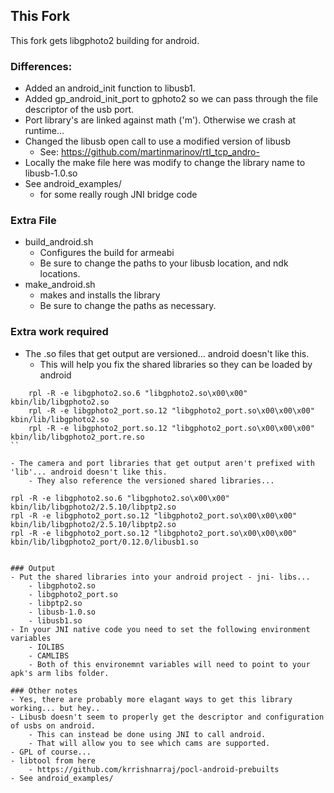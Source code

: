 
This Fork
---------

This fork gets libgphoto2 building for android.



### Differences:
- Added an android_init function to libusb1.
- Added gp_android_init_port to gphoto2 so we can pass through the file descriptor of the usb port.
- Port library's are linked against math ('m'). Otherwise we crash at runtime...
- Changed the libusb open call to use a modified version of libusb
	- See: https://github.com/martinmarinov/rtl_tcp_andro-
- Locally the make file here was modify to change the library name to libusb-1.0.so
- See android_examples/
	- for some really rough JNI bridge code

### Extra File
- build_android.sh
	- Configures the build for armeabi
	- Be sure to change the paths to your libusb location, and ndk locations.
- make_android.sh
	- makes and installs the library
	- Be sure to change the paths as necessary.

### Extra work required
- The .so files that get output are versioned... android doesn't like this.
	- This will help you fix the shared libraries so they can be loaded by android
```		
	rpl -R -e libgphoto2.so.6 "libgphoto2.so\x00\x00" kbin/lib/libgphoto2.so
	rpl -R -e libgphoto2_port.so.12 "libgphoto2_port.so\x00\x00\x00" kbin/lib/libgphoto2.so
	rpl -R -e libgphoto2_port.so.12 "libgphoto2_port.so\x00\x00\x00" kbin/lib/libgphoto2_port.re.so
``

- The camera and port libraries that get output aren't prefixed with 'lib'... android doesn't like this.
	- They also reference the versioned shared libraries...
```
	rpl -R -e libgphoto2.so.6 "libgphoto2.so\x00\x00" kbin/lib/libgphoto2/2.5.10/libptp2.so
	rpl -R -e libgphoto2_port.so.12 "libgphoto2_port.so\x00\x00\x00" kbin/lib/libgphoto2/2.5.10/libptp2.so
	rpl -R -e libgphoto2_port.so.12 "libgphoto2_port.so\x00\x00\x00" kbin/lib/libgphoto2_port/0.12.0/libusb1.so
```

### Output
- Put the shared libraries into your android project - jni- libs...
	- libgphoto2.so
	- libgphoto2_port.so
	- libptp2.so
	- libusb-1.0.so
	- libusb1.so
- In your JNI native code you need to set the following environment variables
	- IOLIBS
	- CAMLIBS
	- Both of this environemnt variables will need to point to your apk's arm libs folder.

### Other notes
- Yes, there are probably more elagant ways to get this library working... but hey..
- Libusb doesn't seem to properly get the descriptor and configuration of usbs on android.
	- This can instead be done using JNI to call android.
	- That will allow you to see which cams are supported.
- GPL of course...
- libtool from here
	- https://github.com/krrishnarraj/pocl-android-prebuilts
- See android_examples/




